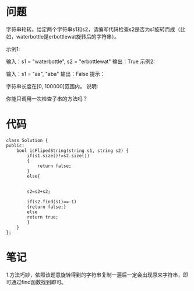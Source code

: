 # 问题
字符串轮转。给定两个字符串s1和s2，请编写代码检查s2是否为s1旋转而成（比如，waterbottle是erbottlewat旋转后的字符串）。

示例1:

 输入：s1 = "waterbottle", s2 = "erbottlewat"
 输出：True
示例2:

 输入：s1 = "aa", "aba"
 输出：False
提示：

字符串长度在[0, 100000]范围内。
说明:

你能只调用一次检查子串的方法吗？

# 代码
```
class Solution {
public:
    bool isFlipedString(string s1, string s2) {
        if(s1.size()!=s2.size())
        {
            return false;
        }
        else{

        
        s2=s2+s2;
        
        if(s2.find(s1)==-1)
        {return false;}
        else
        return true;
        }
    }
};
```
# 笔记
1.方法巧妙，依照该题意旋转得到的字符串复制一遍后一定会出现原来字符串，即可通过find函数找到即可。
